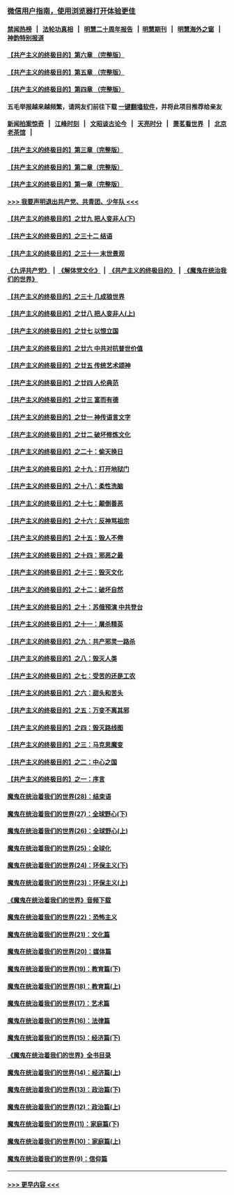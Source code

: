 ### [微信用户指南，使用浏览器打开体验更佳](https://github.com/gfw-breaker/banned-news1/blob/master/indexes/wechat-guide.md?t=0)
#### [禁闻热榜](热点新闻.md?t=0)  &nbsp;&nbsp;|&nbsp;&nbsp; [法轮功真相](https://github.com/gfw-breaker/truth/blob/master/README.md?t=0) &nbsp;&nbsp;|&nbsp;&nbsp; [明慧二十周年报告](https://github.com/gfw-breaker/mh-reports/blob/master/README.md?t=0) &nbsp;&nbsp;|&nbsp;&nbsp;[明慧期刊](https://github.com/gfw-breaker/mh-qikan) &nbsp;&nbsp;|&nbsp;&nbsp; [明慧海外之窗](https://github.com/gfw-breaker/mh-news/blob/master/README.md?t=0) &nbsp;&nbsp;|&nbsp;&nbsp; [神韵特别报道](https://github.com/gfw-breaker/mh-news/blob/master/shenyun.md?t=0)
#### [【共产主义的终极目的】第六章 （完整版）](../pages/nsc422/n11428913.md?t=02041433) 
#### [【共产主义的终极目的】第五章 （完整版）](../pages/nsc422/n11428912.md?t=02041433) 
#### [【共产主义的终极目的】第四章 （完整版）](../pages/nsc422/n11428907.md?t=02041433) 
#### 五毛举报越来越频繁，请网友们前往下载 [一键翻墙软件](https://github.com/gfw-breaker/ssr-accounts)，并将此项目推荐给亲友
#### [新闻拍案惊奇](https://github.com/gfw-breaker/banned-news1/blob/master/pages/link4.md) &nbsp;&nbsp;|&nbsp;&nbsp; [江峰时刻](https://github.com/gfw-breaker/banned-news1/blob/master/pages/link4.md) &nbsp;&nbsp;|&nbsp;&nbsp; [文昭谈古论今](https://github.com/gfw-breaker/banned-news1/blob/master/pages/link4.md) &nbsp;&nbsp;|&nbsp;&nbsp; [天亮时分](https://github.com/gfw-breaker/banned-news1/blob/master/pages/link4.md) &nbsp;&nbsp;|&nbsp;&nbsp; [萧茗看世界](https://github.com/gfw-breaker/banned-news1/blob/master/pages/link4.md) &nbsp;&nbsp;|&nbsp;&nbsp; [北京老茶馆](https://github.com/gfw-breaker/banned-news1/blob/master/pages/link4.md) &nbsp;&nbsp;|&nbsp;&nbsp; 
#### [【共产主义的终极目的】第三章（完整版）](../pages/nsc422/n11428848.md?t=02041433) 
#### [【共产主义的终极目的】第二章（完整版）](../pages/nsc422/n11428831.md?t=02041433) 
#### [【共产主义的终极目的】第一章（完整版）](../pages/nsc422/n11417651.md?t=02041433) 
#### [>>> 我要声明退出共产党、共青团、少年队 <<<](https://github.com/begood0513/goodnews/blob/master/quit/letter.md) 
#### [【共产主义的终极目的】之廿九 把人变非人(下)](../pages/nsc422/n11344140.md?t=02041433) 
#### [【共产主义的终极目的】之三十二 结语](../pages/nsc422/n11360535.md?t=02041433) 
#### [【共产主义的终极目的】之三十一 末世景观](../pages/nsc422/n11351129.md?t=02041433) 
#### [《九评共产党》](https://github.com/begood0513/9ping.md/blob/master/README.md) &nbsp;|&nbsp; [《解体党文化》](../../../../jtdwh.md/blob/master/README.md)  &nbsp;|&nbsp; [《共产主义的终极目的》](../../../../gczydzjmd.md/blob/master/README.md) &nbsp;|&nbsp; [《魔鬼在统治我们的世界》](../../../../mgztzwmdsj.md/blob/master/README.md) 
#### [【共产主义的终极目的】之三十 几成狼世界](../pages/nsc422/n11348280.md?t=02041433) 
#### [【共产主义的终极目的】之廿八 把人变非人(上)](../pages/nsc422/n11340492.md?t=02041433) 
#### [【共产主义的终极目的】之廿七 以恨立国](../pages/nsc422/n11336944.md?t=02041433) 
#### [【共产主义的终极目的】之廿六 中共对抗普世价值](../pages/nsc422/n11324785.md?t=02041433) 
#### [【共产主义的终极目的】之廿五 传统艺术颂神](../pages/nsc422/n11296396.md?t=02041433) 
#### [【共产主义的终极目的】之廿四 人伦典范](../pages/nsc422/n11296397.md?t=02041433) 
#### [【共产主义的终极目的】之廿三 富而有德](../pages/nsc422/n11283598.md?t=02041433) 
#### [【共产主义的终极目的】之廿一 神传语言文字](../pages/nsc422/n11263265.md?t=02041433) 
#### [【共产主义的终极目的】之廿二 破坏修炼文化](../pages/nsc422/n11245728.md?t=02041433) 
#### [【共产主义的终极目的】之二十：偷天换日](../pages/nsc422/n11238846.md?t=02041433) 
#### [【共产主义的终极目的】之十九：打开地狱门](../pages/nsc422/n11206376.md?t=02041433) 
#### [【共产主义的终极目的】之十八：柔性洗脑](../pages/nsc422/n11199994.md?t=02041433) 
#### [【共产主义的终极目的】之十七：颠倒善恶](../pages/nsc422/n11179782.md?t=02041433) 
#### [【共产主义的终极目的】之十六：反神骂祖宗](../pages/nsc422/n11166798.md?t=02041433) 
#### [【共产主义的终极目的】之十五：毁人不倦](../pages/nsc422/n11166792.md?t=02041433) 
#### [【共产主义的终极目的】之十四：邪恶之最](../pages/nsc422/n11150249.md?t=02041433) 
#### [【共产主义的终极目的】之十三：毁灭文化](../pages/nsc422/n11135227.md?t=02041433) 
#### [【共产主义的终极目的】之十二：破坏自然](../pages/nsc422/n11135214.md?t=02041433) 
#### [【共产主义的终极目的】之十：苏俄预演 中共登台](../pages/nsc422/n11118424.md?t=02041433) 
#### [【共产主义的终极目的】之十一：屠杀精英](../pages/nsc422/n11118442.md?t=02041433) 
#### [【共产主义的终极目的】之九：共产邪灵一路杀](../pages/nsc422/n11114139.md?t=02041433) 
#### [【共产主义的终极目的】之八：毁灭人类](../pages/nsc422/n11108503.md?t=02041433) 
#### [【共产主义的终极目的】之七：受苦的还是工农](../pages/nsc422/n11101809.md?t=02041433) 
#### [【共产主义的终极目的】之六：甜头和苦头](../pages/nsc422/n11096971.md?t=02041433) 
#### [【共产主义的终极目的】之五：万变不离其邪](../pages/nsc422/n11091285.md?t=02041433) 
#### [【共产主义的终极目的】之四：毁灭路线图](../pages/nsc422/n11086284.md?t=02041433) 
#### [【共产主义的终极目的】之三：马克思魔变](../pages/nsc422/n11061941.md?t=02041433) 
#### [【共产主义的终极目的】之二：中心之国](../pages/nsc422/n11047728.md?t=02041433) 
#### [【共产主义的终极目的】之一：序言](../pages/nsc422/n11086077.md?t=02041433) 
#### [魔鬼在统治着我们的世界(28)：结束语](../pages/nsc422/n10936246.md?t=02041433) 
#### [魔鬼在统治着我们的世界(27)：全球野心(下)](../pages/nsc422/n10928319.md?t=02041433) 
#### [魔鬼在统治着我们的世界(26)：全球野心(上)](../pages/nsc422/n10900318.md?t=02041433) 
#### [魔鬼在统治着我们的世界(25)：全球化](../pages/nsc422/n10788205.md?t=02041433) 
#### [魔鬼在统治着我们的世界(24)：环保主义(下)](../pages/nsc422/n10695307.md?t=02041433) 
#### [魔鬼在统治着我们的世界(23)：环保主义(上)](../pages/nsc422/n10688613.md?t=02041433) 
#### [《魔鬼在统治着我们的世界》音频下载](../pages/nsc422/n10635553.md?t=02041433) 
#### [魔鬼在统治着我们的世界(22)：恐怖主义](../pages/nsc422/n10614727.md?t=02041433) 
#### [魔鬼在统治着我们的世界(21)：文化篇](../pages/nsc422/n10597706.md?t=02041433) 
#### [魔鬼在统治着我们的世界(20)：媒体篇](../pages/nsc422/n10586579.md?t=02041433) 
#### [魔鬼在统治着我们的世界(19)：教育篇(下)](../pages/nsc422/n10564808.md?t=02041433) 
#### [魔鬼在统治着我们的世界(18)：教育篇(上)](../pages/nsc422/n10526970.md?t=02041433) 
#### [魔鬼在统治着我们的世界(17)：艺术篇](../pages/nsc422/n10499093.md?t=02041433) 
#### [魔鬼在统治着我们的世界(16)：法律篇](../pages/nsc422/n10485969.md?t=02041433) 
#### [魔鬼在统治着我们的世界(15)：经济篇(下)](../pages/nsc422/n10469975.md?t=02041433) 
#### [《魔鬼在统治着我们的世界》全书目录](../pages/nsc422/n10464261.md?t=02041433) 
#### [魔鬼在统治着我们的世界(14)：经济篇(上)](../pages/nsc422/n10457370.md?t=02041433) 
#### [魔鬼在统治着我们的世界(13)：政治篇(下)](../pages/nsc422/n10448270.md?t=02041433) 
#### [魔鬼在统治着我们的世界(12)：政治篇(上)](../pages/nsc422/n10444576.md?t=02041433) 
#### [魔鬼在统治着我们的世界(11)：家庭篇(下)](../pages/nsc422/n10440961.md?t=02041433) 
#### [魔鬼在统治着我们的世界(10)：家庭篇(上)](../pages/nsc422/n10435448.md?t=02041433) 
#### [魔鬼在统治着我们的世界(9)：信仰篇](../pages/nsc422/n10432159.md?t=02041433) 

----
#### [ >>> 更早内容 <<< ](../indexes/nsc422-earlier.md)
